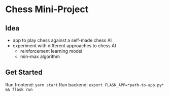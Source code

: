 # Chess Mini-Project

## Idea

- app to play chess against a self-made chess AI
- experiment with different approaches to chess AI
  - reinforcement learning model
  - min-max algorithm

## Get Started

Run frontend: `yarn start`
Run backend: `export FLASK_APP=*path-to-app.py* && flask run`
